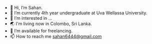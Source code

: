 - 👋 Hi, I’m Sahan. 
- 🔭 I’m currently 4th year undergraduate at Uva Wellassa University.
- 👀 I’m interested in ...
- 🌏 I'm living now in Colombo, Sri Lanka.
- 🤝 I’m available for freelancing.
- 📫 How to reach me sahan6444@gmail.com
